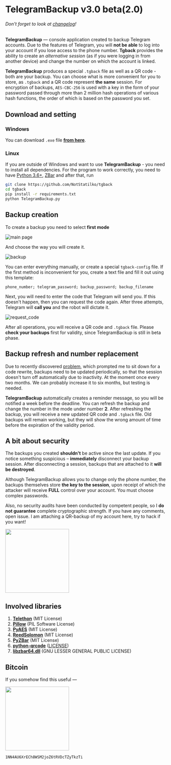 # TelegramBackup v3.0 beta(2.0)
######  _Don't forget to look at [changelog](https://github.com/NotStatilko/tgback/CHANGELOG.md)!_

**TelegramBackup** — console application created to backup Telegram accounts. Due to the features of Telegram, you will **not be able** to log into your account if you lose access to the phone number. **Tgback** provides the ability to create an _alternative session_ (as if you were logging in from another device) and change the number on which the account is linked.

**TelegramBackup** produces a special `.tgback` file as well as a QR code - both are your backup. You can choose what is more convenient for you to store, as `.tgback` and a QR code represent **the same** session. For encryption of backups, `AES-CBC-256` is used with a key in the form of your password passed through more than 2 million hash operations of various hash functions, the order of which is based on the password you set.

 ## Download and setting
 ### Windows
  You can download `.exe` file [**from here**](https://drive.google.com/file/d/1PKmpU5bxBAni-ZB4g070q2-I6DLLv7p3/view?usp=drivesdk). 
 ### Linux
  If you are outside of Windows and want to use **TelegramBackup** - you need to install all dependencies. For the program to work correctly, you need to have [Python 3.6+](https://python.org), [ZBar](http://zbar.sourceforge.net) and after that, run
  ```bash
  git clone https://github.com/NotStatilko/tgback
  cd tgback
  pip install -r requirements.txt
  python TelegramBackup.py
  ```
 ## Backup creation
  To create a backup you need to select **first mode**

  ![main page](https://telegra.ph/file/5ba889aff30a503e32f80.png)
  
  And choose the way you will create it.

  ![backup](https://telegra.ph/file/0424f7419d2cb13ceffbd.png)
  
  You can enter everything manually, or create a special `tgback-config` file. If the first method is inconvenient for you, create a text file and fill it out using this template:
  ```
  phone_number; telegram_password; backup_password; backup_filename
  ```
  Next, you will need to enter the code that Telegram will send you. If this doesn't happen, then you can request the code again. After three attempts, Telegram will **call you** and the robot will dictate it.

  ![request_code](https://telegra.ph/file/af75b96c5cab656ed7a89.png)

After all operations, you will receive a QR code and `.tgback` file. Please **check your backups** first for validity, since TelegramBackup is still in beta phase.

## Backup refresh and number replacement
 Due to recently discovered [problem](https://github.com/NotStatilko/tgback/issues/2), which prompted me to sit down for a code rewrite, backups need to be updated periodically, so that the session doesn't turn off automatically due to inactivity. At the moment once every two months. We can probably increase it to six months, but testing is needed. 

**TelegramBackup** automatically creates a reminder message, so you will be notified a week before the deadline. You can refresh the backup and change the number in the mode under number **2**. After refreshing the backup, you will receive a new updated QR code and `.tgback` file. Old backups will remain working, but they will show the wrong amount of time before the expiration of the validity period.

## A bit about security
 The backups you created **shouldn't** be active since the last update. If you notice something suspicious – **immediately** disconnect your backup session. After disconnecting a session, backups that are attached to it **will be destroyed**. 

Although TelegramBackup allows you to change only the phone number, the backups themselves store **the key to the session**, upon receipt of which the attacker will receive **FULL** control over your account. You must choose complex passwords. 

Also, no security audits have been conducted by competent people, so I **do not guarantee** complete cryptographic strength. If you have any comments, open issue. I am attaching a QR-backup of my account here, try to hack if you want!

<img src="https://telegra.ph/file/4309aba93c6d673470e9e.png" width="200" height="200"></img>

## Involved libraries
1. [**Telethon**](https://github.com/LonamiWebs/Telethon) (MIT License)
2. [**Pillow**](https://github.com/python-pillow/Pillow) (PIL Software License)
3. [**PyAES**](https://github.com/ricmoo/pyaes) (MIT License)
4. [**ReedSolomon**](https://github.com/tomerfiliba/reedsolomon) (MIT License)
5. [**PyZBar**](https://github.com/NaturalHistoryMuseum/pyzbar) (MIT License)
6. [**python-qrcode**](https://github.com/lincolnloop/python-qrcode) ([LICENSE](https://github.com/lincolnloop/python-qrcode/blob/master/LICENSE))
7. [**libzbar64.dll**](https://github.com/dani4/ZBarWin64) (GNU LESSER GENERAL PUBLIC LICENSE)
## Bitcoin
If you somehow find this useful —

<img src="https://telegra.ph/file/fdf5512c31826ca738ba8.png" width="200" height="200"></img>
```
1NN4AU6XrECh8WSM2joZ6tRVDcTZyTkzTi
```
